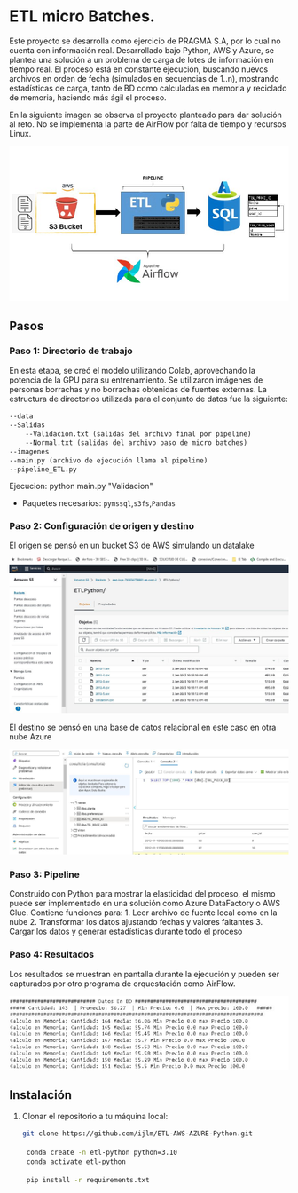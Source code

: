 # ETL micro Batches.

Este proyecto se desarrolla como ejercicio de PRAGMA S.A, por lo cual no cuenta con información real.
Desarrollado bajo Python, AWS y Azure, se plantea una solución a un problema de carga de lotes de información en tiempo real. El proceso está en constante ejecución, buscando nuevos archivos en orden de fecha (simulados en secuencias de 1..n), mostrando estadísticas de carga, tanto de BD como calculadas en memoria y reciclado de memoria, haciendo más ágil el proceso.

En la siguiente imagen se observa el proyecto planteado para dar solución al reto. No se implementa la parte de AirFlow por falta de tiempo y recursos Linux.

![Proyecto](imagenes/proyecto.JPG)

## Pasos

### Paso 1: Directorio de trabajo

En esta etapa, se creó el modelo utilizando Colab, aprovechando la potencia de la GPU para su entrenamiento. Se utilizaron imágenes de personas borrachas y no borrachas obtenidas de fuentes externas. La estructura de directorios utilizada para el conjunto de datos fue la siguiente:

    --data        
    --Salidas
        --Validacion.txt (salidas del archivo final por pipeline)
        --Normal.txt (salidas del archivo paso de micro batches)
    --imagenes
    --main.py (archivo de ejecución llama al pipeline)
    --pipeline_ETL.py 

Ejecucion: python main.py "Validacion"

- Paquetes necesarios: `pymssql`,`s3fs`,`Pandas`


### Paso 2: Configuración de origen y destino 

El origen se pensó en un bucket S3 de AWS simulando un datalake

![Origen de datos](imagenes/bucket_s3.JPG)

El destino se pensó en una base de datos relacional en este caso en otra nube Azure

![Destino de datos](imagenes/SqlServer_Azure.JPG)

### Paso 3: Pipeline

Construido con Python para mostrar la elasticidad del proceso, el mismo puede ser implementado en una solución como Azure DataFactory o AWS Glue. Contiene funciones para:
    1. Leer archivo de fuente local como en la nube
    2. Transformar los datos ajustando fechas y valores faltantes
    3. Cargar los datos y generar estadísticas durante todo el proceso

### Paso 4: Resultados

Los resultados se muestran en pantalla durante la ejecución y pueden ser capturados por otro programa de orquestación como AirFlow.

![Salida](imagenes/salida_archivos.JPG)

## Instalación

1. Clonar el repositorio a tu máquina local:

   ```bash
   git clone https://github.com/ijlm/ETL-AWS-AZURE-Python.git

    conda create -n etl-python python=3.10
    conda activate etl-python

    pip install -r requirements.txt

    
